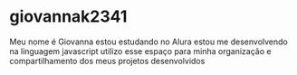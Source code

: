 # giovannak2341
Meu nome é Giovanna estou estudando no Alura estou me desenvolvendo na linguagem javascript utilizo esse espaço para minha organização e compartilhamento dos meus projetos desenvolvidos
